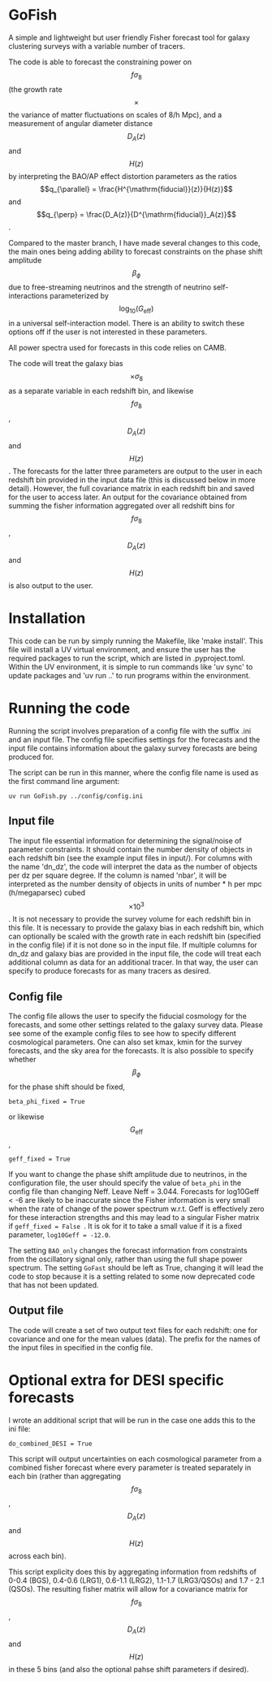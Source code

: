 # GoFish

A simple and lightweight but user friendly Fisher forecast tool for galaxy clustering surveys with a variable number of tracers. 

The code is able to forecast the constraining power on $$f\sigma_8$$ (the growth rate $$\times$$ the variance of matter fluctuations on scales of 8/h Mpc), and a measurement of angular diameter distance $$D_A(z)$$ and $$H(z)$$ by interpreting the BAO/AP effect distortion parameters as the ratios $$q_{\parallel} = \frac{H^{\mathrm{fiducial}}(z)}{H(z)}$$ and $$q_{\perp} = \frac{D_A(z)}{D^{\mathrm{fiducial}}_A(z)}$$.

Compared to the master branch, I have made several changes to this code, the main ones being adding ability to forecast constraints on the phase shift amplitude $$\beta_{\phi}$$ due to free-streaming neutrinos and the strength of neutrino self-interactions parameterized by $$\log_{10}{(G_{\mathrm{eff}})}$$ in a universal self-interaction model. There is an ability to switch these options off if the user is not interested in these parameters. 

All power spectra used for forecasts in this code relies on CAMB. 

The code will treat the galaxy bias $$\times \sigma_8$$ as a separate variable in each redshift bin, and likewise $$f\sigma_8$$, $$D_A(z)$$ and $$H(z)$$. The forecasts for the latter three parameters are output to the user in each redshift bin provided in the input data file (this is discussed below in more detail). However, the full covariance matrix in each redshift bin and saved for the user to access later. An output for the covariance obtained from summing the fisher information aggregated over all redshift bins for $$f\sigma_8$$, $$D_A(z)$$ and $$H(z)$$ is also output to the user.  

# Installation 

This code can be run by simply running the Makefile, like 'make install'. This file will install a UV virtual environment, and ensure the user has the required packages to run the script, which are listed in .pyproject.toml. Within the UV environment, it is simple to run commands like 'uv sync' to update packages and 'uv run ..' to run programs within the environment. 


# Running the code 

Running the script involves preparation of a config file with the suffix .ini and an input file. The config file specifies settings for the forecasts and the input file contains information about the galaxy survey forecasts are being produced for. 

The script can be run in this manner, where the config file name is used as the first command line argument: 

```uv run GoFish.py ../config/config.ini ```

## Input file 

The input file essential information for determining the signal/noise of parameter constraints. It should contain the number density of objects in each redshift bin (see the example input files in input/). For columns with the name 'dn_dz', the code will interpret the data as the number of objects per dz per square degree. If the column is named 'nbar', it will be interpreted as the number density of objects in units of number * h per mpc (h/megaparsec) cubed $$\times 10^3$$. It is not necessary to provide the survey volume for each redshift bin in this file. It is necessary to provide the galaxy bias in each redshift bin, which can optionally be scaled with the growth rate in each redshift bin (specified in the config file) if it is not done so in the input file.  If multiple columns for dn_dz and galaxy bias are provided in the input file, the code will treat each additional column as data for an additional tracer. In that way, the user can specify to produce forecasts for as many tracers as desired. 

## Config file 

The config file allows the user to specify the fiducial cosmology for the forecasts, and some other settings related to the galaxy survey data. Please see some of the example config files to see how to specify different cosmological parameters. One can also set kmax, kmin for the survey forecasts, and the sky area for the forecasts. It is also possible to specify whether $$\beta_{\phi}$$ for the phase shift should be fixed, 

```beta_phi_fixed = True ```

or likewise $$G_{\mathrm{eff}}$$,

``` geff_fixed = True ```  

If you want to change the phase shift amplitude due to neutrinos, in the configuration file, the user should specify the value of ```beta_phi``` in the config file than changing Neff. Leave Neff = 3.044.
Forecasts for log10Geff < -6 are likely to be inaccurate since the Fisher information is very small when the rate of change of the power spectrum w.r.t. Geff is effectively zero for these interaction strengths and this may lead to a singular Fisher matrix if ```geff_fixed = False ```. 
It is ok for it to take a small value if it is a fixed parameter, ``` log10Geff = -12.0 ```. 

The setting ```BAO_only``` changes the forecast information from constraints from the oscillatory signal only, rather than using the full shape power spectrum. The setting ```GoFast``` should be left as True, changing it will lead the code to stop because it is a setting related to some now deprecated code that has not been updated. 

## Output file 

The code will create a set of two output text files for each redshift: one for covariance and one for
the mean values (data). The prefix for the names of the input files in specified in the config file. 


# Optional extra for DESI specific forecasts 

I wrote an additional script that will be run in the case one adds this to the ini file:

```do_combined_DESI = True```

This script will output uncertainties on each cosmological parameter from a combined fisher forecast where every parameter is treated separately in each bin (rather than aggregating $$f\sigma_8$$, $$D_A(z)$$ and $$H(z)$$ across each bin). 

This script explicity does this by aggregating information from redshifts of 0-0.4 (BGS), 0.4-0.6 (LRG1), 0.6-1.1 (LRG2), 1.1-1.7 (LRG3/QSOs) and 1.7 - 2.1 (QSOs). The resulting fisher matrix will allow for a covariance matrix for $$f\sigma_8$$, $$D_A(z)$$ and $$H(z)$$ in these 5 bins (and also the optional pahse shift parameters if desired). 


